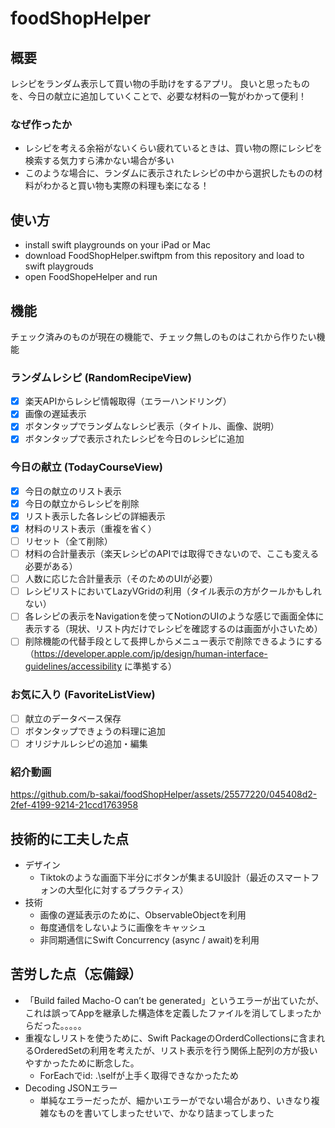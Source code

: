# foodShopHelper

## 概要

レシピをランダム表示して買い物の手助けをするアプリ。
良いと思ったものを、今日の献立に追加していくことで、必要な材料の一覧がわかって便利！

### なぜ作ったか

- レシピを考える余裕がないくらい疲れているときは、買い物の際にレシピを検索する気力すら沸かない場合が多い
- このような場合に、ランダムに表示されたレシピの中から選択したものの材料がわかると買い物も実際の料理も楽になる！

## 使い方

* install swift playgrounds on your iPad or Mac
* download FoodShopHelper.swiftpm from this repository and load to swift playgrouds
* open FoodShopeHelper and run

## 機能

チェック済みのものが現在の機能で、チェック無しのものはこれから作りたい機能

### ランダムレシピ (RandomRecipeView)

- [x]  楽天APIからレシピ情報取得（エラーハンドリング）
- [x]  画像の遅延表示
- [x]  ボタンタップでランダムなレシピ表示（タイトル、画像、説明）
- [x]  ボタンタップで表示されたレシピを今日のレシピに追加

### 今日の献立 (TodayCourseView)

- [x]  今日の献立のリスト表示
- [x]  今日の献立からレシピを削除
- [x]  リスト表示した各レシピの詳細表示
- [x]  材料のリスト表示（重複を省く）
- [ ]  リセット（全て削除）
- [ ]  材料の合計量表示（楽天レシピのAPIでは取得できないので、ここも変える必要がある）
- [ ]  人数に応じた合計量表示（そのためのUIが必要）
- [ ]  レシピリストにおいてLazyVGridの利用（タイル表示の方がクールかもしれない）
- [ ]  各レシピの表示をNavigationを使ってNotionのUIのような感じで画面全体に表示する（現状、リスト内だけでレシピを確認するのは画面が小さいため）
- [ ]  削除機能の代替手段として長押しからメニュー表示で削除できるようにする（https://developer.apple.com/jp/design/human-interface-guidelines/accessibility に準拠する）

### お気に入り (FavoriteListView)

- [ ]  献立のデータベース保存
- [ ]  ボタンタップできょうの料理に追加
- [ ]  オリジナルレシピの追加・編集

### 紹介動画

https://github.com/b-sakai/foodShopHelper/assets/25577220/045408d2-2fef-4199-9214-21ccd1763958

## 技術的に工夫した点

- デザイン
    - Tiktokのような画面下半分にボタンが集まるUI設計（最近のスマートフォンの大型化に対するプラクティス）
- 技術
    - 画像の遅延表示のために、ObservableObjectを利用
    - 毎度通信をしないように画像をキャッシュ
    - 非同期通信にSwift Concurrency (async / await)を利用

## 苦労した点（忘備録）

- 「Build failed Macho-O can’t be generated」というエラーが出ていたが、これは誤ってAppを継承した構造体を定義したファイルを消してしまったからだった。。。。。
- 重複なしリストを使うために、Swift PackageのOrderdCollectionsに含まれるOrderedSetの利用を考えたが、リスト表示を行う関係上配列の方が扱いやすかったために断念した。
    - ForEachでid: .\selfが上手く取得できなかったため
- Decoding JSONエラー
    - 単純なエラーだったが、細かいエラーがでない場合があり、いきなり複雑なものを書いてしまったせいで、かなり詰まってしまった






